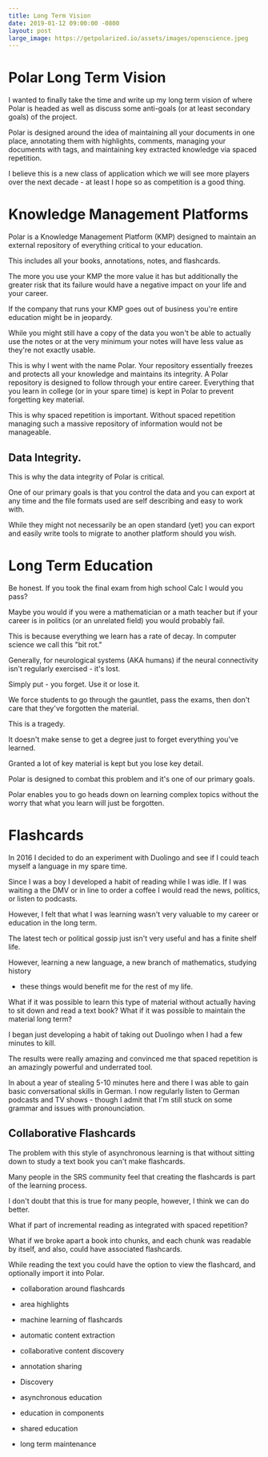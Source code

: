 ```yaml
---
title: Long Term Vision  
date: 2019-01-12 09:00:00 -0800
layout: post
large_image: https://getpolarized.io/assets/images/openscience.jpeg
---
```


# Polar Long Term Vision

I wanted to finally take the time and write up my long term vision of where
Polar is headed as well as discuss some anti-goals (or at least secondary goals)
of the project.

Polar is designed around the idea of maintaining all your documents in one
place, annotating them with highlights, comments, managing your documents with
tags, and maintaining key extracted knowledge via spaced repetition.

I believe this is a new class of application which we will see more players over
the next decade - at least I hope so as competition is a good thing.

# Knowledge Management Platforms

Polar is a Knowledge Management Platform (KMP) designed to maintain an external 
repository of everything critical to your education.

This includes all your books, annotations, notes, and flashcards.

The more you use your KMP the more value it has but additionally the greater 
risk that its failure would have a negative impact on your life and your career.

If the company that runs your KMP goes out of business you're entire education 
might be in jeopardy.

While you might still have a copy of the data you won't be able to actually 
use the notes or at the very minimum your notes will have less value as they're
not exactly usable.

This is why I went with the name Polar.  Your repository essentially freezes and
protects all your knowledge and maintains its integrity.  A Polar repository is
designed to follow through your entire career.  Everything that you learn in
college (or in your spare time) is kept in Polar to prevent forgetting key
material.

This is why spaced repetition is important.  Without spaced repetition managing
such a massive repository of information would not be manageable.

## Data Integrity.

This is why the data integrity of Polar is critical.

One of our primary goals is that you control the data and you can export at 
any time and the file formats used are self describing and easy to work with.

While they might not necessarily be an open standard (yet) you can export 
and easily write tools to migrate to another platform should you wish.

# Long Term Education

Be honest. If you took the final exam from high school Calc I would you pass?

Maybe you would if you were a mathematician or a math teacher but if your career
is in politics (or an unrelated field) you would probably fail.

This is because everything we learn has a rate of decay.  In computer science
we call this "bit rot."

Generally, for neurological systems (AKA humans) if the neural connectivity 
isn't regularly exercised - it's lost.  

Simply put - you forget.  Use it or lose it.

We force students to go through the gauntlet, pass the exams, then don't care 
that they've forgotten the material.

This is a tragedy.

It doesn't make sense to get a degree just to forget everything you've learned.

Granted a lot of key material is kept but you lose key detail.

Polar is designed to combat this problem and it's one of our primary goals.

Polar enables you to go heads down on learning complex topics without the worry
that what you learn will just be forgotten.   

# Flashcards

In 2016 I decided to do an experiment with Duolingo and see if I could teach
myself a language in my spare time.

Since I was a boy I developed a habit of reading while I was idle.  If I was 
waiting a the DMV or in line to order a coffee I would read the news, politics, 
or listen to podcasts.

However, I felt that what I was learning wasn't very valuable to my career or 
education in the long term.

The latest tech or political gossip just isn't very useful and has a finite 
shelf life. 

However, learning a new language, a new branch of mathematics, studying history 
- these things would benefit me for the rest of my life. 

What if it was possible to learn this type of material without actually having 
to sit down and read a text book?  What if it was possible to maintain the 
material long term?  

I began just developing a habit of taking out Duolingo when I had a few minutes
to kill.

The results were really amazing and convinced me that spaced repetition is an
amazingly powerful and underrated tool.

In about a year of stealing 5-10 minutes here and there I was able to gain 
basic conversational skills in German.  I now regularly listen to German 
podcasts and TV shows - though I admit that I'm still stuck on some grammar 
and issues with pronounciation.

## Collaborative Flashcards

The problem with this style of asynchronous learning is that without sitting
down to study a text book you can't make flashcards.

Many people in the SRS community feel that creating the flashcards is part of 
the learning process.  

I don't doubt that this is true for many people, however, I think we can do 
better.

What if part of incremental reading as integrated with spaced repetition?

What if we broke apart a book into chunks, and each chunk was readable by itself, 
and also, could have associated flashcards.

While reading the text you could have the option to view the flashcard, and 
optionally import it into Polar.   
  
  

- collaboration around flashcards
- area highlights 
- machine learning of flashcards
- automatic content extraction
- collaborative content discovery
- annotation sharing  
- Discovery


- asynchronous education
- education in components
- shared education
- long term maintenance 
